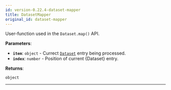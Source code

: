 ```yaml
---
id: version-0.22.4-dataset-mapper
title: DatasetMapper
original_id: dataset-mapper
---
```


<a name="datasetmapper"></a>

User-function used in the `Dataset.map()` API.

**Parameters**:

-   **`item`**: `object` - Currect [`Dataset`](../api/dataset) entry being processed.
-   **`index`**: `number` - Position of current {Dataset} entry.

**Returns**:

`object`

---
